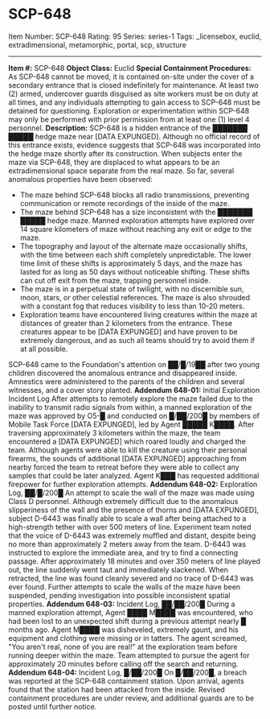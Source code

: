 # SCP-648
Item Number: SCP-648
Rating: 95
Series: series-1
Tags: _licensebox, euclid, extradimensional, metamorphic, portal, scp, structure

---

**Item #:** SCP-648
**Object Class:** Euclid
**Special Containment Procedures:** As SCP-648 cannot be moved, it is contained on-site under the cover of a secondary entrance that is closed indefinitely for maintenance. At least two (2) armed, undercover guards disguised as site workers must be on duty at all times, and any individuals attempting to gain access to SCP-648 must be detained for questioning.
Exploration or experimentation within SCP-648 may only be performed with prior permission from at least one (1) level 4 personnel.
**Description:** SCP-648 is a hidden entrance of the ███████ █████ hedge maze near [DATA EXPUNGED]. Although no official record of this entrance exists, evidence suggests that SCP-648 was incorporated into the hedge maze shortly after its construction.
When subjects enter the maze via SCP-648, they are displaced to what appears to be an extradimensional space separate from the real maze. So far, several anomalous properties have been observed:
  * The maze behind SCP-648 blocks all radio transmissions, preventing communication or remote recordings of the inside of the maze.
  * The maze behind SCP-648 has a size inconsistent with the ███████ █████ hedge maze. Manned exploration attempts have explored over 14 square kilometers of maze without reaching any exit or edge to the maze.
  * The topography and layout of the alternate maze occasionally shifts, with the time between each shift completely unpredictable. The lower time limit of these shifts is approximately 5 days, and the maze has lasted for as long as 50 days without noticeable shifting. These shifts can cut off exit from the maze, trapping personnel inside.
  * The maze is in a perpetual state of twilight, with no discernible sun, moon, stars, or other celestial references. The maze is also shrouded with a constant fog that reduces visibility to less than 10-20 meters.
  * Exploration teams have encountered living creatures within the maze at distances of greater than 2 kilometers from the entrance. These creatures appear to be [DATA EXPUNGED] and have proven to be extremely dangerous, and as such all teams should try to avoid them if at all possible.

SCP-648 came to the Foundation's attention on ██/█/19██ after two young children discovered the anomalous entrance and disappeared inside. Amnestics were administered to the parents of the children and several witnesses, and a cover story planted.
**Addendum 648-01:** Initial Exploration Incident Log
After attempts to remotely explore the maze failed due to the inability to transmit radio signals from within, a manned exploration of the maze was approved by O5-█ and conducted on █/██/200█ by members of Mobile Task Force [DATA EXPUNGED], led by Agent █████ K████. After traversing approximately 3 kilometers within the maze, the team encountered a [DATA EXPUNGED] which roared loudly and charged the team. Although agents were able to kill the creature using their personal firearms, the sounds of additional [DATA EXPUNGED] approaching from nearby forced the team to retreat before they were able to collect any samples that could be later analyzed. Agent K███ has requested additional firepower for further exploration attempts.
**Addendum 648-02:** Exploration Log, ██/█/200█
An attempt to scale the wall of the maze was made using Class D personnel. Although extremely difficult due to the anomalous slipperiness of the wall and the presence of thorns and [DATA EXPUNGED], subject D-6443 was finally able to scale a wall after being attached to a high-strength tether with over 500 meters of line. Experiment team noted that the voice of D-6443 was extremely muffled and distant, despite being no more than approximately 2 meters away from the team.
D-6443 was instructed to explore the immediate area, and try to find a connecting passage. After approximately 18 minutes and over 350 meters of line played out, the line suddenly went taut and immediately slackened. When retracted, the line was found cleanly severed and no trace of D-6443 was ever found.
Further attempts to scale the walls of the maze have been suspended, pending investigation into possible inconsistent spatial properties.
**Addendum 648-03:** Incident Log, ██/██/200█
During a manned exploration attempt, Agent ████ M████ was encountered, who had been lost to an unexpected shift during a previous attempt nearly █ months ago. Agent M████ was disheveled, extremely gaunt, and his equipment and clothing were missing or in tatters. The agent screamed, "You aren't real, none of you are real!" at the exploration team before running deeper within the maze. Team attempted to pursue the agent for approximately 20 minutes before calling off the search and returning.
**Addendum 648-04:** Incident Log, █/██/200█
On █/██/200█, a breach was reported at the SCP-648 containment station. Upon arrival, agents found that the station had been attacked from the inside. Revised containment procedures are under review, and additional guards are to be posted until further notice.